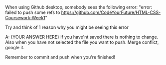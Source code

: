 When using Github desktop, somebody sees the following error:
"error: failed to push some refs to https://github.com/CodeYourFuture/HTML-CSS-Coursework-Week1"

Try and think of 1 reason why you might be seeing this error

A: {YOUR ANSWER HERE}
If you have'nt saved there is nothing to change. Also when you have not selected the file you want to push. Merge conflict, google it. 

Remember to commit and push when you're finished!
